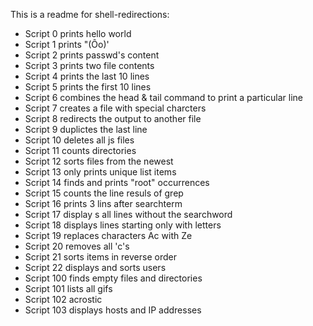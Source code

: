 This is a readme for shell-redirections:
- Script 0 prints hello world
- Script 1 prints "(Ôo)'
- Script 2 prints passwd's content
- Script 3 prints two file contents
- Script 4 prints the last 10 lines
- Script 5 prints the first 10 lines
- Script 6 combines the  head & tail command to print a particular line
- Script 7 creates a file with special charcters
- Script 8 redirects the output to another file
- Script 9 duplictes the last line
- Script 10 deletes all js files
- Script 11 counts directories
- Script 12 sorts files from the newest
- Script 13 only prints unique list items
- Script 14 finds and prints "root" occurrences
- Script 15 counts the line resuls of grep
- Script 16 prints 3 lins after searchterm
- Script 17 display s all lines without the searchword
- Script 18 displays lines starting only with letters
- Script 19 replaces characters Ac with Ze
- Script 20 removes all 'c's
- Script 21 sorts items in reverse order
- Script 22 displays and sorts users
- Script 100 finds empty files and directories
- Script 101 lists all gifs
- Script 102 acrostic
- Script 103 displays hosts and IP addresses
